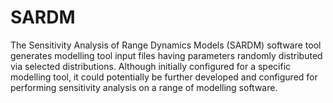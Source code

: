 # SARDM
The Sensitivity Analysis of Range Dynamics Models (SARDM) software tool generates modelling tool input files having parameters randomly distributed via selected distributions. Although initially configured for a specific modelling tool, it could potentially be further developed and configured for performing sensitivity analysis on a range of modelling software.
